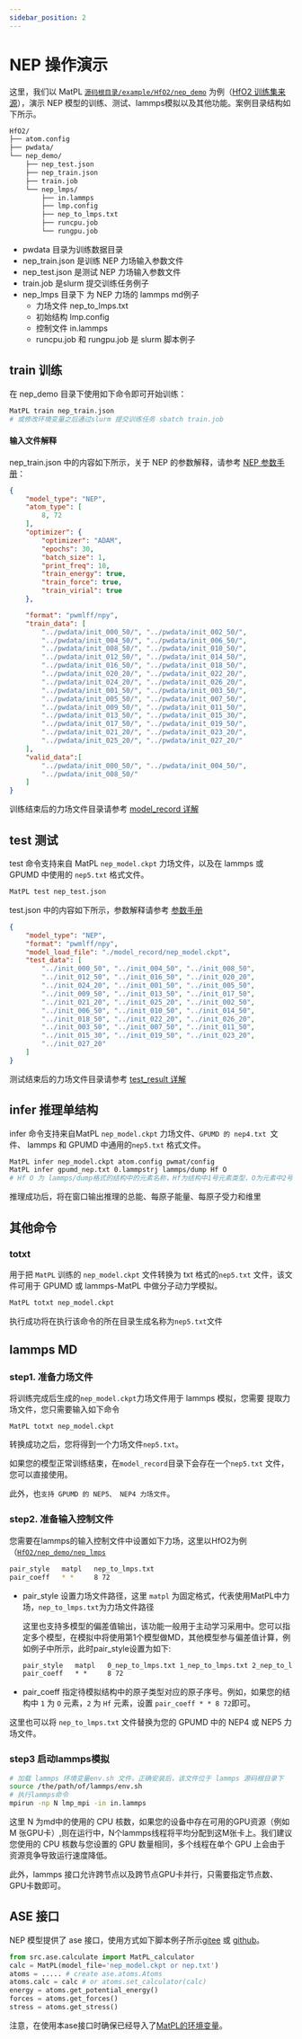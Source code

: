 ```yaml
---
sidebar_position: 2
---
```


# NEP 操作演示
这里，我们以 MatPL [`源码根目录/example/HfO2/nep_demo`](https://github.com/LonxunQuantum/MatPL/tree/main/example/HfO2/nep_demo) 为例（[HfO2 训练集来源](https://www.aissquare.com/datasets/detail?pageType=datasets&name=HfO2-dpgen&id=6)），演示 NEP 模型的训练、测试、lammps模拟以及其他功能。案例目录结构如下所示。
``` txt
HfO2/
├── atom.config
├── pwdata/
└── nep_demo/
    ├── nep_test.json
    ├── nep_train.json
    ├── train.job
    └── nep_lmps/
        ├── in.lammps
        ├── lmp.config
        ├── nep_to_lmps.txt
        ├── runcpu.job
        └── rungpu.job
```
- pwdata 目录为训练数据目录
- nep_train.json 是训练 NEP 力场输入参数文件
- nep_test.json 是测试 NEP 力场输入参数文件
- train.job 是slurm 提交训练任务例子
- nep_lmps 目录下 为 NEP 力场的 lammps md例子
  - 力场文件 nep_to_lmps.txt
  - 初始结构 lmp.config 
  - 控制文件 in.lammps
  - runcpu.job 和 rungpu.job 是 slurm 脚本例子

## train 训练

在 nep_demo 目录下使用如下命令即可开始训练：
``` bash
MatPL train nep_train.json
# 或修改环境变量之后通过slurm 提交训练任务 sbatch train.job
```

#### 输入文件解释
nep_train.json 中的内容如下所示，关于 NEP 的参数解释，请参考 [NEP 参数手册](../../Parameter%20details.md#nep-model)：
``` json
{
    "model_type": "NEP",
    "atom_type": [
        8, 72
    ],
    "optimizer": {
        "optimizer": "ADAM",
        "epochs": 30, 
        "batch_size": 1,
        "print_freq": 10,
        "train_energy": true,
        "train_force": true,
        "train_virial": true
    },

    "format": "pwmlff/npy",
    "train_data": [
        "../pwdata/init_000_50/", "../pwdata/init_002_50/", 
        "../pwdata/init_004_50/", "../pwdata/init_006_50/", 
        "../pwdata/init_008_50/", "../pwdata/init_010_50/", 
        "../pwdata/init_012_50/", "../pwdata/init_014_50/", 
        "../pwdata/init_016_50/", "../pwdata/init_018_50/", 
        "../pwdata/init_020_20/", "../pwdata/init_022_20/", 
        "../pwdata/init_024_20/", "../pwdata/init_026_20/", 
        "../pwdata/init_001_50/", "../pwdata/init_003_50/", 
        "../pwdata/init_005_50/", "../pwdata/init_007_50/", 
        "../pwdata/init_009_50/", "../pwdata/init_011_50/", 
        "../pwdata/init_013_50/", "../pwdata/init_015_30/", 
        "../pwdata/init_017_50/", "../pwdata/init_019_50/", 
        "../pwdata/init_021_20/", "../pwdata/init_023_20/", 
        "../pwdata/init_025_20/", "../pwdata/init_027_20/"
    ],
    "valid_data":[
        "../pwdata/init_000_50/", "../pwdata/init_004_50/", 
        "../pwdata/init_008_50/"       
    ]
}
```

训练结束后的力场文件目录请参考 [model_record 详解](../../matpl-cmd.md#train-文件目录)

## test 测试 
test 命令支持来自  MatPL `nep_model.ckpt` 力场文件，以及在 lammps 或 GPUMD 中使用的 `nep5.txt` 格式文件。

``` bash
MatPL test nep_test.json
```
test.json 中的内容如下所示，参数解释请参考 [参数手册](../../Parameter%20details.md)
```json
{
    "model_type": "NEP",
    "format": "pwmlff/npy",
    "model_load_file": "./model_record/nep_model.ckpt",
    "test_data": [
        "../init_000_50", "../init_004_50", "../init_008_50", 
        "../init_012_50", "../init_016_50", "../init_020_20", 
        "../init_024_20", "../init_001_50", "../init_005_50", 
        "../init_009_50", "../init_013_50", "../init_017_50", 
        "../init_021_20", "../init_025_20", "../init_002_50", 
        "../init_006_50", "../init_010_50", "../init_014_50", 
        "../init_018_50", "../init_022_20", "../init_026_20", 
        "../init_003_50", "../init_007_50", "../init_011_50", 
        "../init_015_30", "../init_019_50", "../init_023_20", 
        "../init_027_20"
    ]
}
```
测试结束后的力场文件目录请参考 [test_result 详解](../../matpl-cmd.md#test-文件目录)

## infer 推理单结构
infer 命令支持来自MatPL `nep_model.ckpt` 力场文件、`GPUMD 的 nep4.txt `文件、 lammps 和 GPUMD 中通用的`nep5.txt` 格式文件。

``` bash
MatPL infer nep_model.ckpt atom.config pwmat/config
MatPL infer gpumd_nep.txt 0.lammpstrj lammps/dump Hf O
# Hf O 为 lammps/dump格式的结构中的元素名称，Hf为结构中1号元素类型，O为元素中2号元素类型
```
推理成功后，将在窗口输出推理的总能、每原子能量、每原子受力和维里

## 其他命令

### totxt
用于把 `MatPL` 训练的 `nep_model.ckpt` 文件转换为 txt 格式的`nep5.txt` 文件，该文件可用于 GPUMD 或 lammps-MatPL 中做分子动力学模拟。

``` bash
MatPL totxt nep_model.ckpt
```
执行成功将在执行该命令的所在目录生成名称为`nep5.txt`文件

## lammps MD

### step1. 准备力场文件
将训练完成后生成的`nep_model.ckpt`力场文件用于 lammps 模拟，您需要
提取力场文件，您只需要输入如下命令
```
MatPL totxt nep_model.ckpt
```
转换成功之后，您将得到一个力场文件`nep5.txt`。

如果您的模型正常训练结束，在`model_record`目录下会存在一个`nep5.txt` 文件，您可以直接使用。

此外，也`支持 GPUMD 的 NEP5、 NEP4 力场文件`。

### step2. 准备输入控制文件
您需要在lammps的输入控制文件中设置如下力场，这里以HfO2为例（[`HfO2/nep_demo/nep_lmps`](https://github.com/LonxunQuantum/MatPL/blob/master/example/HfO2/nep_demo/nep_lmps)

``` bash
pair_style   matpl   nep_to_lmps.txt 
pair_coeff   * *     8 72
```
- pair_style 设置力场文件路径，这里 `matpl` 为固定格式，代表使用MatPL中力场，`nep_to_lmps.txt`为力场文件路径

  这里也支持多模型的偏差值输出，该功能一般用于主动学习采用中。您可以指定多个模型，在模拟中将使用第1个模型做MD，其他模型参与偏差值计算，例如例子中所示，此时pair_style设置为如下:
  ```txt
  pair_style   matpl   0_nep_to_lmps.txt 1_nep_to_lmps.txt 2_nep_to_lmps.txt 3_nep_to_lmps.txt  out_freq ${DUMP_FREQ} out_file model_devi.out 
  pair_coeff   * *     8 72
  ```
- pair_coeff 指定待模拟结构中的原子类型对应的原子序号。例如，如果您的结构中 `1` 为 `O` 元素，`2` 为 `Hf` 元素，设置 `pair_coeff * * 8 72`即可。

这里也可以将 `nep_to_lmps.txt` 文件替换为您的 GPUMD 中的 NEP4 或 NEP5 力场文件。

### step3 启动lammps模拟
``` bash
# 加载 lammps 环境变量env.sh 文件，正确安装后，该文件位于 lammps 源码根目录下
source /the/path/of/lammps/env.sh
# 执行lammps命令
mpirun -np N lmp_mpi -in in.lammps
```
这里 N 为md中的使用的 CPU 核数，如果您的设备中存在可用的GPU资源（例如 M 张GPU卡）,则在运行中，N个lammps线程将平均分配到这M张卡上。我们建议您使用的 CPU 核数与您设置的 GPU 数量相同，多个线程在单个 GPU 上会由于资源竞争导致运行速度降低。

此外，lammps 接口允许跨节点以及跨节点GPU卡并行，只需要指定节点数、GPU卡数即可。

## ASE 接口
NEP 模型提供了 ase 接口，使用方式如下脚本例子所示[gitee](https://gitee.com/pfsuo/MatPL/tree/main/example/ase_calculator/test_nep) 或 [github](https://github.com/LonxunQuantum/MatPL/tree/main/example/ase_calculator/test_nep)。 

```python
from src.ase.calculate import MatPL_calculator
calc = MatPL(model_file='nep_model.ckpt or nep.txt')
atoms = ..... # create ase.atoms.Atoms
atoms.calc = calc # or atoms.set_calculator(calc)
energy = atoms.get_potential_energy()
forces = atoms.get_forces()
stress = atoms.get_stress()
```
注意，在使用本ase接口时确保已经导入了[MatPL的环境变量](../../install/README.md)。

<!-- ## NEP 模型的训练测试

替换为最新的结果、是否把测试这部分结果单独提取出来作为NEP的README(介绍NEP的原理) -->

<!-- 我们对多种体系进行了测试，所有测试中将数据集的80%作为训练集，20%作为验证集。我们在公开的HfO2训练集（包含𝑃21/c、Pbca、𝑃ca21和𝑃42/nmc相的2200个结构）上对NEP模型分别在LKF和演化算法（SNES, GPUMD）训练，它们在验证集上的误差下降如下图2中所示。随着训练epoch增加，基于LKF的NEP模型相比于SNES，可以更快收敛到更低误差（误差越低精度越高）。在铝的体系下（包括3984个结构）也有相似结果（图3）。此外，我们在LiGePS体系以及五元合金体系中也有类似结果，更详细数据请参考已上传的训练和测试数据。

<div>
  <div style={{ display: 'inline-block', marginRight: '10px' }}>
    <img src={require("./pictures/hfo2_lkf_snes_energy.png").default} alt="hfo2_lkf_snes_energy" width="300" />
  </div>
  <div style={{ display: 'inline-block', marginRight: '10px' }}>
    <img src={require("./pictures/hfo2_lkf_snes_force.png").default} alt="hfo2_lkf_snes_force" width="300" />
  </div>
  <p>HfO2体系（2200个结构）下，NEP模型在LKF和SNES优化器下的能量（左图）和力（右图）收敛情况。图中虚线为SNES算法训练能够达到的最低loss水平。</p>

  <div style={{ display: 'inline-block', marginRight: '10px' }}>
    <img src={require("./pictures/al_lkf_snes_energy.png").default} alt="al_lkf_snes_energy" width="300" />
  </div>
  <div style={{ display: 'inline-block', marginRight: '10px' }}>
    <img src={require("./pictures/al_lkf_snes_force.png").default} alt="al_lkf_snes_force" width="300" />
  </div>
  <p>Al体系（3984个结构）下，NEP模型在LKF和SNES优化器下的能量（左图）和力（右图）收敛情况。图中虚线为SNES算法训练能够达到的最低loss水平。</p>
</div> -->

<!-- 
###  MATPL 中NEP模型与深度势能模型的精度对比

深度势能（deep potential, DP）模型是目前广泛使用的一种神经网络模型， MATPL 中实现了Pytorch版本的DP模型，该DP模型也可以使用LKF优化器。我们在多个体系下，使用LKF优化器对NEP模型和DP（ MATPL ）模型训练做了对比，结果如下图4中所示。在Al、HfO2、LiGePS（包含1万个结构）、[Ru、Rh、Ir、Pd、Ni]五元合金体系（包含9486个结构）下， MATPL 中的NEP模型比DP模型收敛都更快，精度也更高。特别的，对于五元合金，我们采用type embedding DP以减少元素种类对训练速度的影响（在之前的测试中，我们发现，对五种以上的元素的情况，在 MATPL 的DP训练中引入type embedding可以获得比普通DP更高的精度）。

<div>
  <div style={{ display: 'inline-block', marginRight: '10px' }}>
    <img src={require("./pictures/NEP_Al.png").default} alt="al1" width="300" />
  </div>
  <div style={{ display: 'inline-block', marginRight: '10px' }}>
    <img src={require("./pictures/NEP_HfO2.png").default} alt="hfo2" width="300" />
  </div>
  <p></p>
  <div style={{ display: 'inline-block' }}>
    <img src={require("./pictures/NEP_Alloy.png").default} alt="Alloy" width="300" />
  </div>
  <div style={{ display: 'inline-block' }}>
  <img src={require("./pictures/NEP_LiGePS.png").default} alt="LiGePS" width="300" />
  </div>
</div>
NEP和DP模型在LKF优化器下训练误差收敛情况 -->


<!-- ### 测试数据
测试数据与模型已经上传, 您可以访问我们的 [百度云网盘下载 https://pan.baidu.com/s/1beFMBU1IehmNEpIQ9B8ybg?pwd=pwmt ](https://pan.baidu.com/s/1beFMBU1IehmNEpIQ9B8ybg?pwd=pwmt)， 或者我们的[开源数据集仓库](https://github.com/LonxunQuantum/MatPL_library/tree/main/PWMLFF_NEP_test_examples)。 -->

<!-- 
## 关于lammps 接口的测试结果
下图展示了 NEP 模型的 lammps CPU 和 GPU 接口在 `3090*4` 机器上做 NPT 系综 MD 模拟的速度。对于CPU 接口，速度正比与原子规模和CPU核数；对于GPU 接口, 速度正比与原子规模和GPU数量。

根据测试结果，我们建议如果您需要模拟的体系规模在 $10^3$ 量级以下，建议您使用 CPU 接口即可。另外使用 GPU 接口时，建议您使用的 CPU 核数与 GPU 卡数相同。

<div style={{ display: 'inline-block', marginRight: '10px' }}>
  <img src={require("./pictures/lmps_speed.png").default} alt="nep_net" width="500" />
</div> -->
